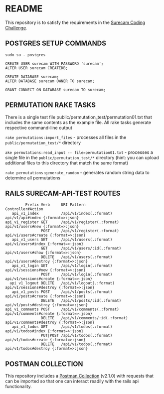 # README

This repository is to satisfy the requirements in the [Surecam Coding Challenge](https://github.com/surecam-01/surecam-api-test/blob/main/public/SureCam-Coding-test.pdf).

## POSTGRES SETUP COMMANDS
```
sudo su - postgres

CREATE USER surecam WITH PASSWORD 'surecam';
ALTER USER surecam CREATEDB;

CREATE DATABASE surecam;
ALTER DATABASE surecam OWNER TO surecam;

GRANT CONNECT ON DATABASE surecam TO surecam;
```

## PERMUTATION RAKE TASKS

There is a single test file public/permutation_test/permutation01.txt that includes the same contents as the example file. All rake tasks generate respective command-line output

`rake permutations:import_files` - processes all files in the `public/permutation_test/*` directory

`ake permutations:read_input -- file=permutation01.txt` - processes a single file in the `public/permutation_test/*` directory (hint: you can upload additional files to this directory that match the same format)

`rake permutations:generate_random` - generates random string data to determine all permutations

## RAILS SURECAM-API-TEST ROUTES

```
         Prefix Verb     URI Pattern                    Controller#Action
   api_v1_index          /api/v1/index(.:format)        api/v1/api#index {:format=>:json}
api_v1_register GET      /api/v1/register(.:format)     api/v1/users#new {:format=>:json}
                POST     /api/v1/register(.:format)     api/v1/users#create {:format=>:json}
   api_v1_users GET      /api/v1/users(.:format)        api/v1/users#index {:format=>:json}
                GET      /api/v1/users/:id(.:format)    api/v1/users#show {:format=>:json}
                DELETE   /api/v1/users(.:format)        api/v1/users#destroy {:format=>:json}
   api_v1_login GET      /api/v1/login(.:format)        api/v1/sessions#new {:format=>:json}
                POST     /api/v1/login(.:format)        api/v1/sessions#create {:format=>:json}
  api_v1_logout DELETE   /api/v1/logout(.:format)       api/v1/sessions#destroy {:format=>:json}
   api_v1_posts POST     /api/v1/posts(.:format)        api/v1/posts#create {:format=>:json}
                DELETE   /api/v1/posts/:id(.:format)    api/v1/posts#destroy {:format=>:json}
api_v1_comments POST     /api/v1/comments(.:format)     api/v1/comments#create {:format=>:json}
                DELETE   /api/v1/comments/:id(.:format) api/v1/comments#destroy {:format=>:json}
   api_v1_todos GET      /api/v1/todos(.:format)        api/v1/todos#index {:format=>:json}
                PUT|POST /api/v1/todos(.:format)        api/v1/todos#create {:format=>:json}
                DELETE   /api/v1/todos(.:format)        api/v1/todos#destroy {:format=>:json}
```

## POSTMAN COLLECTION

This repository includes a [Postman Collection](https://github.com/surecam-01/surecam-api-test/blob/main/public/SURECAM.postman_collection.json) (v2.1.0) with requests that can be imported so that one can interact readily with the rails api functionality.
